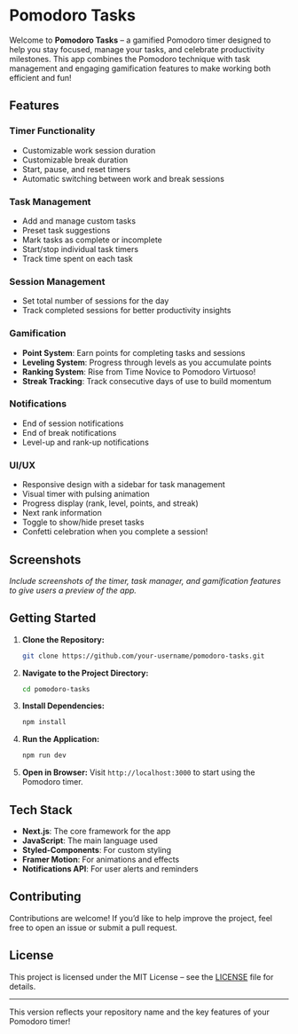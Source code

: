# Pomodoro Tasks

Welcome to **Pomodoro Tasks** – a gamified Pomodoro timer designed to help you stay focused, manage your tasks, and celebrate productivity milestones. This app combines the Pomodoro technique with task management and engaging gamification features to make working both efficient and fun!

## Features

### Timer Functionality
- Customizable work session duration
- Customizable break duration
- Start, pause, and reset timers
- Automatic switching between work and break sessions

### Task Management
- Add and manage custom tasks
- Preset task suggestions
- Mark tasks as complete or incomplete
- Start/stop individual task timers
- Track time spent on each task

### Session Management
- Set total number of sessions for the day
- Track completed sessions for better productivity insights

### Gamification
- **Point System**: Earn points for completing tasks and sessions
- **Leveling System**: Progress through levels as you accumulate points
- **Ranking System**: Rise from Time Novice to Pomodoro Virtuoso!
- **Streak Tracking**: Track consecutive days of use to build momentum

### Notifications
- End of session notifications
- End of break notifications
- Level-up and rank-up notifications

### UI/UX
- Responsive design with a sidebar for task management
- Visual timer with pulsing animation
- Progress display (rank, level, points, and streak)
- Next rank information
- Toggle to show/hide preset tasks
- Confetti celebration when you complete a session!

## Screenshots
*Include screenshots of the timer, task manager, and gamification features to give users a preview of the app.*

## Getting Started

1. **Clone the Repository:**
   ```bash
   git clone https://github.com/your-username/pomodoro-tasks.git
   ```

2. **Navigate to the Project Directory:**
   ```bash
   cd pomodoro-tasks
   ```

3. **Install Dependencies:**
   ```bash
   npm install
   ```

4. **Run the Application:**
   ```bash
   npm run dev
   ```

5. **Open in Browser:**
   Visit `http://localhost:3000` to start using the Pomodoro timer.

## Tech Stack

- **Next.js**: The core framework for the app
- **JavaScript**: The main language used
- **Styled-Components**: For custom styling
- **Framer Motion**: For animations and effects
- **Notifications API**: For user alerts and reminders

## Contributing

Contributions are welcome! If you’d like to help improve the project, feel free to open an issue or submit a pull request.

## License

This project is licensed under the MIT License – see the [LICENSE](LICENSE) file for details.

---

This version reflects your repository name and the key features of your Pomodoro timer!
